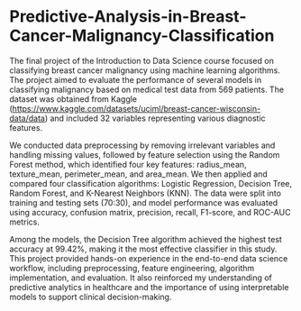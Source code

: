 # Predictive-Analysis-in-Breast-Cancer-Malignancy-Classification
The final project of the Introduction to Data Science course focused on classifying breast cancer malignancy using machine learning algorithms. The project aimed to evaluate the performance of several models in classifying malignancy based on medical test data from 569 patients. The dataset was obtained from Kaggle (https://www.kaggle.com/datasets/uciml/breast-cancer-wisconsin-data/data) and included 32 variables representing various diagnostic features.

We conducted data preprocessing by removing irrelevant variables and handling missing values, followed by feature selection using the Random Forest method, which identified four key features: radius_mean, texture_mean, perimeter_mean, and area_mean. We then applied and compared four classification algorithms: Logistic Regression, Decision Tree, Random Forest, and K-Nearest Neighbors (KNN). The data were split into training and testing sets (70:30), and model performance was evaluated using accuracy, confusion matrix, precision, recall, F1-score, and ROC-AUC metrics.

Among the models, the Decision Tree algorithm achieved the highest test accuracy at 99.42%, making it the most effective classifier in this study. This project provided hands-on experience in the end-to-end data science workflow, including preprocessing, feature engineering, algorithm implementation, and evaluation. It also reinforced my understanding of predictive analytics in healthcare and the importance of using interpretable models to support clinical decision-making.
